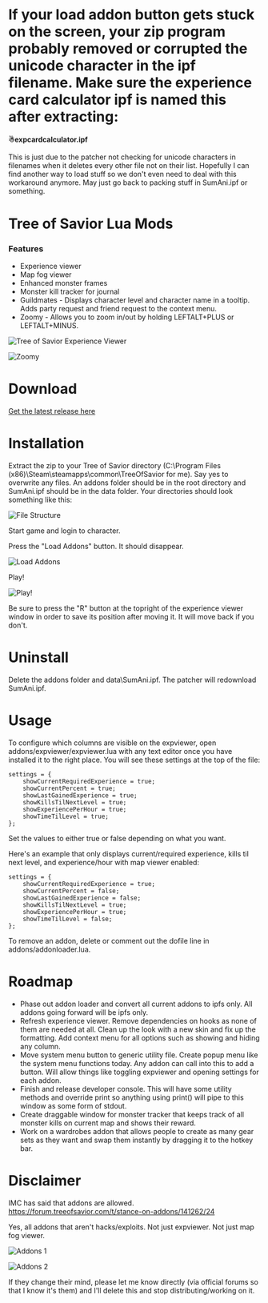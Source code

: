 # If your load addon button gets stuck on the screen, your zip program probably removed or corrupted the unicode character in the ipf filename. Make sure the experience card calculator ipf is named this after extracting:

#### ☃expcardcalculator.ipf

This is just due to the patcher not checking for unicode characters in filenames when it deletes every other file not on their list. Hopefully I can find another way to load stuff so we don't even need to deal with this workaround anymore. May just go back to packing stuff in SumAni.ipf or something.

# Tree of Savior Lua Mods

### Features

* Experience viewer
* Map fog viewer
* Enhanced monster frames
* Monster kill tracker for journal
* Guildmates - Displays character level and character name in a tooltip. Adds party request and friend request to the context menu.
* Zoomy - Allows you to zoom in/out by holding LEFTALT+PLUS or LEFTALT+MINUS.

![Tree of Savior Experience Viewer](http://i.imgur.com/z8xXMvA.jpg)

![Zoomy](http://i.imgur.com/brIjyQ4.jpg)

# Download

[Get the latest release here](https://github.com/Excrulon/Tree-of-Savior-Lua-Mods/releases)

# Installation

 Extract the zip to your Tree of Savior directory (C:\Program Files (x86)\Steam\steamapps\common\TreeOfSavior for me). Say yes to overwrite any files. An addons folder should be in the root directory and SumAni.ipf should be in the data folder. Your directories should look something like this:

![File Structure](http://i.imgur.com/wme1kOc.png)

Start game and login to character.

Press the "Load Addons" button. It should disappear.

![Load Addons](http://i.imgur.com/8ujqiMq.jpg)

Play!
 
![Play!](http://i.imgur.com/z8xXMvA.jpg)

Be sure to press the "R" button at the topright of the experience viewer window in order to save its position after moving it. It will move back if you don't.

# Uninstall

Delete the addons folder and data\SumAni.ipf. The patcher will redownload SumAni.ipf.

# Usage

To configure which columns are visible on the expviewer, open addons/expviewer/expviewer.lua with any text editor once you have installed it to the right place. You will see these settings at the top of the file:

```
settings = {
	showCurrentRequiredExperience = true;
	showCurrentPercent = true;
	showLastGainedExperience = true;
	showKillsTilNextLevel = true;
	showExperiencePerHour = true;
	showTimeTilLevel = true;
};
```

Set the values to either true or false depending on what you want.

Here's an example that only displays current/required experience, kills til next level, and experience/hour with map viewer enabled:

```
settings = {
	showCurrentRequiredExperience = true;
	showCurrentPercent = false;
	showLastGainedExperience = false;
	showKillsTilNextLevel = true;
	showExperiencePerHour = true;
	showTimeTilLevel = false;
};
```

To remove an addon, delete or comment out the dofile line in addons/addonloader.lua.

# Roadmap

* Phase out addon loader and convert all current addons to ipfs only. All addons going forward will be ipfs only.
* Refresh experience viewer. Remove dependencies on hooks as none of them are needed at all. Clean up the look with a new skin and fix up the formatting. Add context menu for all options such as showing and hiding any column.
* Move system menu button to generic utility file. Create popup menu like the system menu functions today. Any addon can call into this to add a button. Will allow things like toggling expviewer and opening settings for each addon.
* Finish and release developer console. This will have some utility methods and override print so anything using print() will pipe to this window as some form of stdout.
* Create draggable window for monster tracker that keeps track of all monster kills on current map and shows their reward.
* Work on a wardrobes addon that allows people to create as many gear sets as they want and swap them instantly by dragging it to the hotkey bar.

# Disclaimer

IMC has said that addons are allowed. https://forum.treeofsavior.com/t/stance-on-addons/141262/24

Yes, all addons that aren't hacks/exploits. Not just expviewer. Not just map fog viewer.

![Addons 1](http://i.imgur.com/oJ4B99B.png)

![Addons 2](http://i.imgur.com/rxLmSoa.png)

If they change their mind, please let me know directly (via official forums so that I know it's them) and I'll delete this and stop distributing/working on it.
